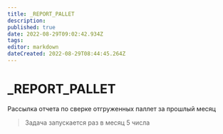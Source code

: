 ```yaml
---
title: _REPORT_PALLET
description: 
published: true
date: 2022-08-29T09:02:42.934Z
tags: 
editor: markdown
dateCreated: 2022-08-29T08:44:45.264Z
---
```

# \_REPORT\_PALLET

Рассылка отчета по сверке отгруженных паллет за прошлый месяц

>Задача запускается раз в месяц 5 числа
